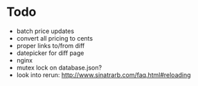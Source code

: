 # Todo

 - batch price updates
 - convert all pricing to cents
 - proper links to/from diff
 - datepicker for diff page
 - nginx
 - mutex lock on database.json?
 - look into rerun: http://www.sinatrarb.com/faq.html#reloading